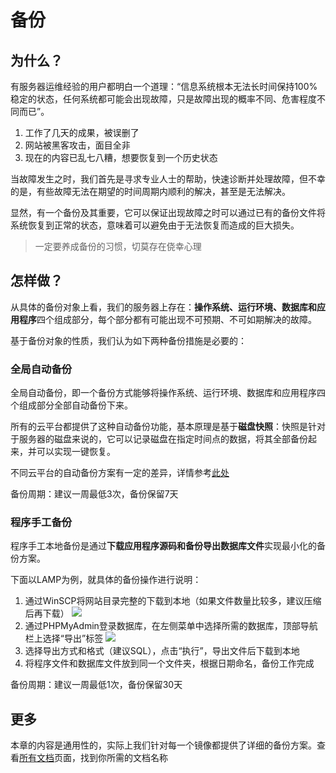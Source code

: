 # 备份

## 为什么？

有服务器运维经验的用户都明白一个道理：“信息系统根本无法长时间保持100%稳定的状态，任何系统都可能会出现故障，只是故障出现的概率不同、危害程度不同而已”。

1. 工作了几天的成果，被误删了 
2. 网站被黑客攻击，面目全非
3. 现在的内容已乱七八糟，想要恢复到一个历史状态 

当故障发生之时，我们首先是寻求专业人士的帮助，快速诊断并处理故障，但不幸的是，有些故障无法在期望的时间周期内顺利的解决，甚至是无法解决。

显然，有一个备份及其重要，它可以保证出现故障之时可以通过已有的备份文件将系统恢复到正常的状态，意味着可以避免由于无法恢复而造成的巨大损失。

> 一定要养成备份的习惯，切莫存在侥幸心理

## 怎样做？

从具体的备份对象上看，我们的服务器上存在：**操作系统、运行环境、数据库和应用程序**四个组成部分，每个部分都有可能出现不可预期、不可如期解决的故障。

基于备份对象的性质，我们认为如下两种备份措施是必要的：

### 全局自动备份

全局自动备份，即一个备份方式能够将操作系统、运行环境、数据库和应用程序四个组成部分全部自动备份下来。

所有的云平台都提供了这种自动备份功能，基本原理是基于**磁盘快照**：快照是针对于服务器的磁盘来说的，它可以记录磁盘在指定时间点的数据，将其全部备份起来，并可以实现一键恢复。

不同云平台的自动备份方案有一定的差异，详情参考[此处](/zh/tech-instance.md)

备份周期：建议一周最低3次，备份保留7天

### 程序手工备份

程序手工本地备份是通过**下载应用程序源码和备份导出数据库文件**实现最小化的备份方案。

下面以LAMP为例，就具体的备份操作进行说明：

1. 通过WinSCP将网站目录完整的下载到本地（如果文件数量比较多，建议压缩后再下载） 
   ![](http://libs.websoft9.com/Websoft9/DocsPicture/zh/winscp/winscp-download-websoft9.png)
2. 通过PHPMyAdmin登录数据库，在左侧菜单中选择所需的数据库，顶部导航栏上选择“导出”标签    ![](http://libs.websoft9.com/Websoft9/DocsPicture/zh/mysql/phpmyadmin-export-websoft9.png)
4. 选择导出方式和格式（建议SQL），点击“执行”，导出文件后下载到本地
5. 将程序文件和数据库文件放到同一个文件夹，根据日期命名，备份工作完成

备份周期：建议一周最低1次，备份保留30天

## 更多

本章的内容是通用性的，实际上我们针对每一个镜像都提供了详细的备份方案。查看[所有文档](https://support.websoft9.com/zh/alldocs.html)页面，找到你所需的文档名称
